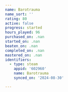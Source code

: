 ```yaml
---
name: Barotrauma
name_sort: ''
rating: 80
active: false
progress: started
hours_played: 96
purchased_on: .nan
started_on: .nan
beaten_on: .nan
completed_on: .nan
mastered_on: .nan
identifiers:
  - type: steam
    appid: '602960'
    name: Barotrauma
    synced_on: '2024-08-30'

---
```


